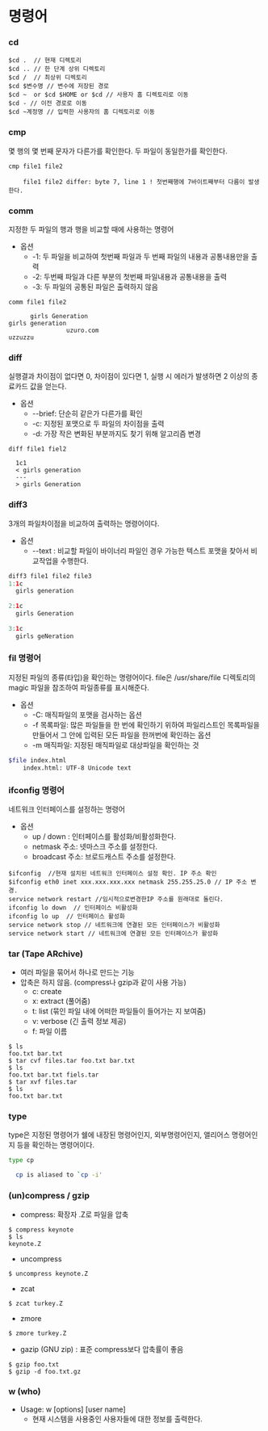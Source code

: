 # 명령어 

### cd 
``` linux
$cd .  // 현재 디렉토리 
$cd .. // 한 단계 상위 디렉토리 
$cd /  // 최상위 디렉토리 
$cd $변수명 // 변수에 저장된 경로 
$cd ~  or $cd $HOME or $cd // 사용자 홈 디렉토리로 이동 
$cd - // 이전 경로로 이동 
$cd ~계정명 // 입력한 사용자의 홈 디렉토리로 이동 
```
### cmp
몇 행의 몇 번째 문자가 다른가를 확인한다. 두 파일이 동일한가를 확인한다. 
```
cmp file1 file2
    
    file1 file2 differ: byte 7, line 1 ! 첫번째행에 7바이트째부터 다름이 발생한다. 
```

### comm
지정한 두 파일의 행과 행을 비교할 때에 사용하는 명령어 
* 옵션
    * -1: 두 파일을 비교하여 첫번째 파일과 두 번째 파일의 내용과 공통내용만을 출력
    * -2: 두번째 파일과 다른 부분의 첫번째 파일내용과 공통내용을 출력 
    * -3: 두 파일의 공통된 파일은 출력하지 않음 
```
comm file1 file2 

      girls Generation
girls generation
                uzuro.com
uzzuzzu
```

### diff
실행결과 차이점이 없다면 0, 차이점이 있다면 1, 실행 시 에러가 발생하면 2 이상의 종료카드 값을 얻는다. 
* 옵션
   - --brief: 단순히 같은가 다른가를 확인 
   - -c: 지정된 포맷으로 두 파일의 차이점을 출력 
   - -d: 가장 작은 변화된 부분까지도 찾기 위해 알고리즘 변경 
```
diff file1 fiel2

  1c1 
  < girls generation 
  ---
  > girls Generation 
```

### diff3
3개의 파일차이점을 비교하여 출력하는 명령어이다. 
* 옵션
  - --text : 비교할 파일이 바이너리 파일인 경우 가능한 텍스트 포맷을 찾아서 비교작업을 수행한다. 
```java
diff3 file1 file2 file3
1:1c 
  girls generation
  
2:1c
  girls Generation 
  
3:1c
  girls geNeration
```

### fil 명령어
지정된 파일의 종류(타입)을 확인하는 명령어이다. file은 /usr/share/file 디렉토리의 magic 파일을 참조하여 파일종류를 표시해준다. 
* 옵션 
   * -C: 매직파일의 포맷을 검사하는 옵션
   * -f 목록파일: 많은 파일들을 한 번에 확인하기 위하여 파일리스트인 목록파일을 만들어서 그 안에 입력된 모든 파일을 한꺼번에 확인하는 옵션
   * -m 매직파일: 지정된 매직파일로 대상파일을 확인하는 것 
```bash
$file index.html
    index.html: UTF-8 Unicode text
```


### ifconfig 명령어 
네트워크 인터페이스를 설정하는 명령어 

* 옵션 
  - up / down : 인터페이스를 활성화/비활성화한다. 
  - netmask 주소: 넷마스크 주소를 설정한다. 
  - broadcast 주소: 브로드캐스트 주소를 설정한다. 
```
$ifconfig  //현재 설치된 네트워크 인터페이스 설정 확인. IP 주소 확인
$ifconfig eth0 inet xxx.xxx.xxx.xxx netmask 255.255.25.0 // IP 주소 변경. 
service network restart //임시적으로변경한IP 주소를 원래대로 돌린다. 
ifconfig lo down  // 인터페이스 비활성화 
ifconfig lo up  // 인터페이스 활성화 
service network stop // 네트워크에 연결된 모든 인터페이스가 비활성화 
service network start // 네트워크에 연결된 모든 인터페이스가 활성화

```
### tar (Tape ARchive)
- 여러 파일을 묶어서 하나로 만드는 기능 
- 압축은 하지 않음. (compress나 gzip과 같이 사용 가능) 
    - c: create
    - x: extract (풀어줌)
    - t: list (묶인 파일 내에 어떠한 파일들이 들어가는 지 보여줌)
    - v: verbose (긴 출력 정보 제공)
    - f: 파일 이름
``` linux
$ ls
foo.txt bar.txt
$ tar cvf files.tar foo.txt bar.txt
$ ls
foo.txt bar.txt fiels.tar
$ tar xvf files.tar
$ ls
foo.txt bar.txt
```

### type
type은 지정된 명령어가 쉘에 내장된 명령어인지, 외부명령어인지, 앨리어스 명령어인지 등을 확인하는 명령어이다.
``` bash 
type cp 

  cp is aliased to `cp -i'
```

### (un)compress / gzip 
* compress: 확장자 .Z로 파일을 압축 
```
$ compress keynote
$ ls
keynote.Z
```
* uncompress
```
$ uncompress keynote.Z
```
* zcat
```
$ zcat turkey.Z
```
* zmore
```
$ zmore turkey.Z
```
* gazip (GNU zip) : 표준 compress보다 압축률이 좋음
```
$ gzip foo.txt
$ gzip -d foo.txt.gz
```

### w (who)
* Usage: w [options] [user name]
    * 현재 시스템을 사용중인 사용자들에 대한 정보를 출력한다. 
    







